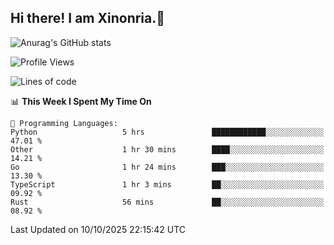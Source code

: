 ## Hi there! I am Xinonria.👋

![Anurag's GitHub stats](https://status-git-main-xinonrias-projects-f26540e3.vercel.app/api?username=xinonria&hide=stars,issues)

<!--START_SECTION:waka-->
![Profile Views](http://img.shields.io/badge/Profile%20Views-0-blue)

![Lines of code](https://img.shields.io/badge/From%20Hello%20World%20I%27ve%20Written-10.2%20million%20lines%20of%20code-blue)

📊 **This Week I Spent My Time On** 

```text
💬 Programming Languages: 
Python                   5 hrs               ████████████░░░░░░░░░░░░░   47.01 % 
Other                    1 hr 30 mins        ████░░░░░░░░░░░░░░░░░░░░░   14.21 % 
Go                       1 hr 24 mins        ███░░░░░░░░░░░░░░░░░░░░░░   13.30 % 
TypeScript               1 hr 3 mins         ██░░░░░░░░░░░░░░░░░░░░░░░   09.92 % 
Rust                     56 mins             ██░░░░░░░░░░░░░░░░░░░░░░░   08.92 % 
```


 Last Updated on 10/10/2025 22:15:42 UTC
<!--END_SECTION:waka-->

<!--
**xinonria/xinonria** is a ✨ _special_ ✨ repository because its `README.md` (this file) appears on your GitHub profile.

Here are some ideas to get you started:

- 🔭 I’m currently working on ...
- 🌱 I’m currently learning ...
- 👯 I’m looking to collaborate on ...
- 🤔 I’m looking for help with ...
- 💬 Ask me about ...
- 📫 How to reach me: ...
- 😄 Pronouns: ...
- ⚡ Fun fact: ...
-->

